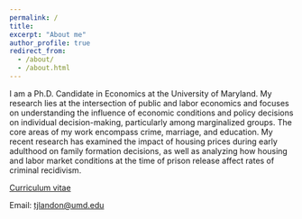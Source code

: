 ```yaml
---
permalink: /
title:
excerpt: "About me"
author_profile: true
redirect_from: 
  - /about/
  - /about.html
---
```

I am a Ph.D. Candidate in Economics at the University of Maryland. My research lies at the intersection of public and labor economics and focuses on understanding the influence of economic conditions and policy decisions on individual decision-making, particularly among marginalized groups. The core areas of my work encompass crime, marriage, and education. My recent research has examined the impact of housing prices during early adulthood on family formation decisions, as well as analyzing how housing and labor market conditions at the time of prison release affect rates of criminal recidivism.

[Curriculum vitae](https://tjlandon.github.io/files/CV.pdf)

Email: tjlandon@umd.edu
